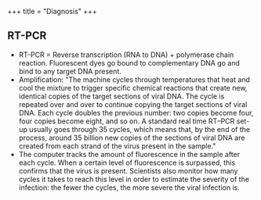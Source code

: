 +++
title = "Diagnosis"
+++

## RT-PCR
- RT-PCR = Reverse transcription (RNA to DNA) + polymerase chain reaction. Fluorescent dyes go bound to complementary DNA go and bind to any target DNA present.
- Amplification: "The machine cycles through temperatures that heat and cool the mixture to trigger specific chemical reactions that create new, identical copies of the target sections of viral DNA. The cycle is repeated over and over to continue copying the target sections of viral DNA. Each cycle doubles the previous number: two copies become four, four copies become eight, and so on. A standard real time RT–PCR set-up usually goes through 35 cycles, which means that, by the end of the process, around 35 billion new copies of the sections of viral DNA are created from each strand of the virus present in the sample."
- The computer tracks the amount of fluorescence in the sample after each cycle. When a certain level of fluorescence is surpassed, this confirms that the virus is present. Scientists also monitor how many cycles it takes to reach this level in order to estimate the severity of the infection: the fewer the cycles, the more severe the viral infection is.